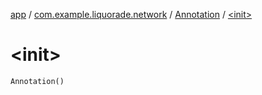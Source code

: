 [app](../../index.md) / [com.example.liquorade.network](../index.md) / [Annotation](index.md) / [&lt;init&gt;](./-init-.md)

# &lt;init&gt;

`Annotation()`
